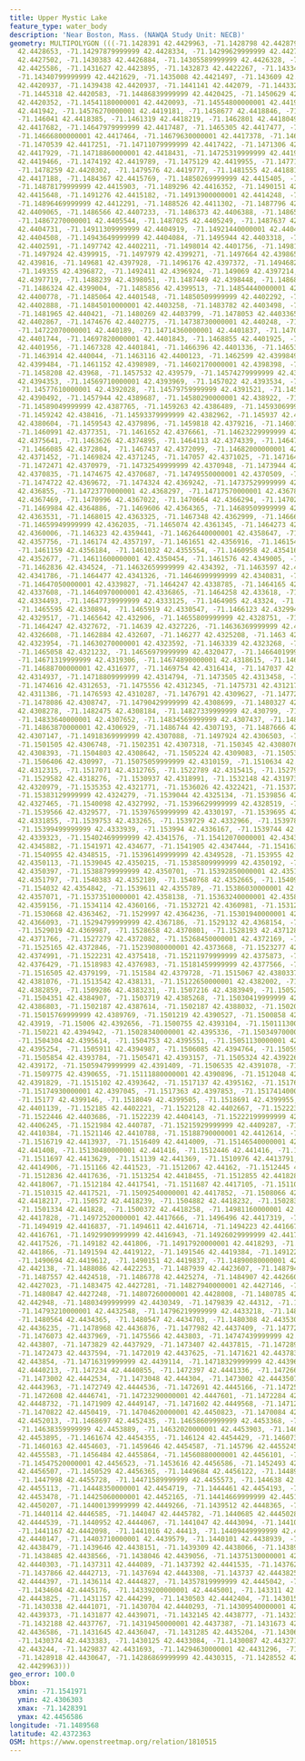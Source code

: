```yaml
---
title: Upper Mystic Lake
feature_type: water_body
description: 'Near Boston, Mass. (NAWQA Study Unit: NECB)'
geometry: MULTIPOLYGON (((-71.1428391 42.4429963, -71.1428798 42.4428798, -71.1429353
  42.4428653, -71.14297879999999 42.4428334, -71.14299629999999 42.4427991, -71.1430137
  42.4427502, -71.1430383 42.4426884, -71.14305589999999 42.4426328, -71.14308579999999
  42.4425586, -71.1431627 42.4423895, -71.1432873 42.4422267, -71.1433416 42.4421886,
  -71.14340799999999 42.4421629, -71.1435008 42.4421497, -71.143609 42.4421236, -71.1437603
  42.4420937, -71.1439438 42.4420937, -71.1441141 42.442079, -71.1443328 42.442078,
  -71.1445318 42.4420583, -71.14486839999999 42.4420425, -71.1450629 42.4420352, -71.1452481
  42.4420352, -71.14541180000001 42.4420093, -71.14554800000001 42.441972, -71.14567769999999
  42.441942, -71.14576270000001 42.4419181, -71.1458677 42.4418846, -71.1459419 42.4418629,
  -71.146041 42.4418385, -71.1461319 42.4418219, -71.1462801 42.4418049, -71.1464091
  42.4417682, -71.14647979999999 42.4417487, -71.1465305 42.4417477, -71.1465925 42.4417434,
  -71.14666800000001 42.4417464, -71.14679630000001 42.4417378, -71.1469616 42.4417198,
  -71.1470539 42.4417251, -71.14711079999999 42.4417422, -71.1471306 42.4417608, -71.14714619999999
  42.4417929, -71.14718860000001 42.4418431, -71.14725319999999 42.4419097, -71.1473392
  42.4419466, -71.1474192 42.4419789, -71.1475129 42.4419955, -71.1477163 42.4420096,
  -71.1478259 42.4420302, -71.1479576 42.4419777, -71.1481555 42.441881, -71.14829330000001
  42.4417188, -71.1484367 42.4415769, -71.14850269999999 42.4415405, -71.1486233 42.441533,
  -71.14878179999999 42.4415903, -71.1489296 42.4416352, -71.1490151 42.4416043, -71.1490939
  42.4415648, -71.1491276 42.4415182, -71.14913900000001 42.4414248, -71.1491066 42.4413274,
  -71.14896469999999 42.4412291, -71.1488526 42.4411302, -71.1487796 42.4410289, -71.1487128
  42.4409065, -71.1486566 42.4407233, -71.1486373 42.4406388, -71.1486534 42.4405967,
  -71.14867270000001 42.4405544, -71.1487025 42.4405249, -71.1487637 42.440489, -71.1488592
  42.4404731, -71.14911309999999 42.4404919, -71.14921440000001 42.4404825, -71.14932589999999
  42.4404508, -71.14943649999999 42.4404084, -71.1495944 42.4403318, -71.14972640000001
  42.4402591, -71.1497742 42.4402211, -71.1498014 42.4401756, -71.1498132 42.4400825,
  -71.1497924 42.4399915, -71.1497979 42.4399271, -71.1497664 42.4398653, -71.14973430000001
  42.439816, -71.149681 42.4397928, -71.1496176 42.4397372, -71.1494682 42.4396979,
  -71.149355 42.4396872, -71.1492411 42.4396924, -71.149069 42.4397214, -71.14890200000001
  42.4397719, -71.1488239 42.4398051, -71.1487449 42.4398448, -71.1486882 42.439867,
  -71.1486324 42.4399004, -71.1485856 42.4399513, -71.14854440000001 42.4400089, -71.1485076
  42.4400778, -71.1485064 42.4401548, -71.14850509999999 42.4402292, -71.14849239999999
  42.4402888, -71.14845010000001 42.4403258, -71.1483782 42.4403498, -71.1483336 42.4404214,
  -71.1481965 42.440421, -71.1480269 42.4403799, -71.1478053 42.4403365, -71.14752249999999
  42.4402867, -71.1474676 42.4402775, -71.14738730000001 42.440248, -71.14731 42.4402101,
  -71.14722070000001 42.440189, -71.14714360000001 42.4401837, -71.14705840000001
  42.4401744, -71.14697820000001 42.4401843, -71.1468855 42.4401925, -71.14680970000001
  42.4401956, -71.1467328 42.4401841, -71.1466396 42.4401336, -71.14653970000001 42.4401042,
  -71.1463914 42.440044, -71.1463116 42.4400123, -71.1462599 42.4399849, -71.14619639999999
  42.4399484, -71.1461152 42.4398989, -71.14602170000001 42.4398398, -71.1459438 42.4397856,
  -71.1458208 42.43968, -71.1457532 42.439579, -71.14574279999999 42.4394944, -71.1457029
  42.4394353, -71.14569710000001 42.4393969, -71.1457022 42.4393534, -71.1457595 42.4392593,
  -71.14577610000001 42.4392028, -71.14579759999999 42.4391521, -71.14580100000001
  42.4390492, -71.1457944 42.4389687, -71.14580290000001 42.438922, -71.1458224 42.4388562,
  -71.14589049999999 42.4387765, -71.1459263 42.4386489, -71.14593069999999 42.4385747,
  -71.1459242 42.438416, -71.14593379999999 42.4382962, -71.145937 42.4381909, -71.14593910000001
  42.4380604, -71.1459543 42.4379896, -71.1459818 42.4379216, -71.146017 42.4378519,
  -71.1460991 42.4377351, -71.1461652 42.4376661, -71.14623229999999 42.4376207, -71.14627950000001
  42.4375641, -71.1463626 42.4374895, -71.1464113 42.4374339, -71.1464728 42.4373728,
  -71.1466085 42.4372804, -71.1467437 42.4372099, -71.14682000000001 42.437168, -71.1469022
  42.4371452, -71.1469824 42.4371245, -71.147057 42.4371025, -71.14716439999999 42.4370999,
  -71.1472471 42.4370979, -71.14732549999999 42.4370948, -71.1473944 42.4370901, -71.1474236
  42.4370835, -71.1474675 42.4370687, -71.14749550000001 42.4370509, -71.1475056 42.4370143,
  -71.1474722 42.4369672, -71.1474324 42.4369242, -71.14737529999999 42.4368889, -71.14729060000001
  42.436855, -71.14723770000001 42.4368297, -71.14717570000001 42.4367867, -71.14712660000001
  42.4367469, -71.1470996 42.4367022, -71.1470664 42.4366294, -71.1470278 42.4365642,
  -71.1469984 42.4364886, -71.1469606 42.4364365, -71.14689509999999 42.4363848, -71.14687000000001
  42.4363531, -71.1468015 42.4363325, -71.1467348 42.4362999, -71.14666870000001 42.4362602,
  -71.14659949999999 42.4362035, -71.1465074 42.4361345, -71.1464273 42.4360564, -71.1463691
  42.4360006, -71.146323 42.4359441, -71.14626440000001 42.4358647, -71.14620909999999
  42.4357756, -71.146174 42.4357197, -71.1461651 42.4356916, -71.1461542 42.4356681,
  -71.1461159 42.4356184, -71.1461032 42.4355554, -71.1460958 42.4354169, -71.1460944
  42.4352677, -71.14611600000001 42.4350454, -71.1461576 42.4349005, -71.1461985 42.4347815,
  -71.1462836 42.434524, -71.14632659999999 42.434392, -71.1463597 42.434285, -71.146433
  42.4341786, -71.1464477 42.4341326, -71.14646999999999 42.4340831, -71.1464929 42.4340542,
  -71.14647050000001 42.4339827, -71.1464247 42.4338785, -71.1464165 42.4338317, -71.146407
  42.4337608, -71.14640970000001 42.4336865, -71.1464258 42.433618, -71.14644490000001
  42.4334493, -71.14647739999999 42.4333125, -71.1464905 42.43324, -71.1465158 42.4331579,
  -71.1465595 42.4330894, -71.1465919 42.4330547, -71.1466123 42.4329943, -71.14657750000001
  42.4329517, -71.1465642 42.432906, -71.14655809999999 42.4328751, -71.1465177 42.4328356,
  -71.1464247 42.4327672, -71.14639 42.4327226, -71.14636369999999 42.432677, -71.1463095
  42.4326608, -71.1462884 42.432607, -71.146277 42.4325208, -71.1463 42.432439, -71.1463151
  42.4323954, -71.14630270000001 42.4323592, -71.1463339 42.4323268, -71.1464189 42.4322344,
  -71.1465058 42.4321232, -71.14656979999999 42.4320477, -71.14664019999999 42.4320308,
  -71.14671319999999 42.4319306, -71.14674890000001 42.4318615, -71.1468038 42.4318015,
  -71.14688700000001 42.4316977, -71.1469754 42.4316414, -71.147037 42.4315878, -71.1471226
  42.4314937, -71.14718809999999 42.4314794, -71.1473505 42.4313458, -71.1474068 42.4313086,
  -71.1474616 42.4312653, -71.1475556 42.4312345, -71.1475731 42.4312172, -71.147631
  42.4311386, -71.1476593 42.4310287, -71.1476791 42.4309627, -71.1477276 42.4309089,
  -71.1478086 42.4308747, -71.14790429999999 42.4308699, -71.1480327 42.430838, -71.1481558
  42.4308278, -71.1482475 42.4308184, -71.14827339999999 42.430799, -71.1483212 42.4307825,
  -71.14833640000001 42.4307652, -71.14834569999999 42.4307437, -71.1483459 42.4307276,
  -71.14863870000001 42.4306929, -71.1486744 42.4307193, -71.1487666 42.4307214, -71.1488703
  42.4307147, -71.14918369999999 42.4307088, -71.1497924 42.4306503, -71.1499814 42.4306303,
  -71.1501505 42.4306748, -71.1502351 42.4307318, -71.150345 42.4308076, -71.1504126
  42.4308393, -71.1504803 42.4308642, -71.1505224 42.4309083, -71.15053899999999 42.4309528,
  -71.1506406 42.430997, -71.15075059999999 42.4310159, -71.1510634 42.4311682, -71.1513684
  42.4312315, -71.1517071 42.4312765, -71.1522789 42.4315415, -71.15279270000001 42.4317467,
  -71.1529582 42.4318276, -71.1530937 42.4318991, -71.1532148 42.4319736, -71.15347130000001
  42.4320979, -71.1535353 42.4321771, -71.1536026 42.4322421, -71.1537208 42.43233,
  -71.15383129999999 42.4324279, -71.1539044 42.4325134, -71.1539856 42.4326185, -71.1540253
  42.4327465, -71.1540098 42.4327992, -71.15396629999999 42.4328519, -71.1539367 42.4328923,
  -71.1539566 42.4329577, -71.15397659999999 42.4330197, -71.1539695 42.4330996, -71.15396610000001
  42.4331855, -71.1539753 42.433265, -71.1539729 42.4332966, -71.1539782 42.4333328,
  -71.15399499999999 42.4333939, -71.153994 42.4336167, -71.1539744 42.4337652, -71.153972
  42.4339323, -71.15402469999999 42.4341576, -71.15412070000001 42.4343785, -71.1541807
  42.4345882, -71.1541971 42.434677, -71.1541905 42.4347444, -71.1541632 42.4347741,
  -71.1540955 42.4348515, -71.15396149999999 42.4349528, -71.153955 42.4349881, -71.1539506
  42.4350113, -71.1539045 42.4350215, -71.15385809999999 42.4350192, -71.15385910000001
  42.4350397, -71.15388799999999 42.4350701, -71.15392850000001 42.4351272, -71.1539859
  42.4351797, -71.1540383 42.4352189, -71.1540768 42.4352665, -71.1540905 42.4353509,
  -71.154032 42.4354842, -71.1539611 42.4355789, -71.15386030000001 42.4356418, -71.15379660000001
  42.4357071, -71.15373510000001 42.4358138, -71.15363240000001 42.4358869, -71.15356370000001
  42.4359156, -71.1534114 42.4360166, -71.1532721 42.4360981, -71.15312249999999 42.436187,
  -71.1530668 42.4363462, -71.1529997 42.4364236, -71.15301940000001 42.4365044, -71.1529699
  42.4366093, -71.15294799999999 42.4367186, -71.1529132 42.4368154, -71.1529029 42.4369181,
  -71.1529019 42.4369987, -71.1528658 42.4370801, -71.1528193 42.4371285, -71.15277210000001
  42.4371766, -71.1527279 42.4372082, -71.15268450000001 42.4372169, -71.1526264 42.4372349,
  -71.1525165 42.4372846, -71.15239080000001 42.4373668, -71.1523277 42.4374453, -71.15228159999999
  42.4374991, -71.1522231 42.4375418, -71.15211979999999 42.4375873, -71.15200110000001
  42.4376429, -71.1518983 42.4376983, -71.15181459999999 42.4377566, -71.1517159 42.4378519,
  -71.1516505 42.4379199, -71.151584 42.4379728, -71.1515067 42.4380337, -71.15140649999999
  42.4381076, -71.1513542 42.438131, -71.15122650000001 42.4382002, -71.15098450000001
  42.4382859, -71.1509286 42.4383231, -71.1507216 42.4383949, -71.15052540000001 42.4384578,
  -71.1504351 42.4384907, -71.1503719 42.4385268, -71.15030419999999 42.4385956, -71.1502569
  42.4386803, -71.1502187 42.4387614, -71.1502187 42.4388032, -71.1502053 42.4388595,
  -71.15015769999999 42.4389769, -71.1501219 42.4390527, -71.1500858 42.4391211, -71.1500831
  42.43919, -71.15006 42.4392656, -71.1500755 42.4393104, -71.15011130000001 42.4394067,
  -71.150221 42.4394942, -71.15028340000001 42.4395336, -71.15034970000001 42.4395547,
  -71.1504304 42.4395614, -71.1504753 42.4395551, -71.15051130000001 42.4395418, -71.1505564
  42.4395254, -71.1505911 42.4394987, -71.1506085 42.4394764, -71.1505973 42.4394237,
  -71.1505854 42.4393784, -71.1505471 42.4393157, -71.1505324 42.4392263, -71.15054739999999
  42.439172, -71.15059479999999 42.4391409, -71.1506535 42.4391078, -71.1508046 42.4390768,
  -71.1509775 42.4390655, -71.15111880000001 42.4390896, -71.1512048 42.4391287, -71.1512833
  42.4391829, -71.1515102 42.4393642, -71.1517137 42.4395162, -71.151768 42.4396328,
  -71.15174930000001 42.4397045, -71.1517363 42.4397853, -71.15174140000001 42.439855,
  -71.15177 42.4399146, -71.1518049 42.4399505, -71.1518691 42.4399955, -71.1520549
  42.4401139, -71.152185 42.4402221, -71.1522128 42.4402667, -71.1522231 42.4403223,
  -71.1522446 42.4403686, -71.1522239 42.4404143, -71.15222199999999 42.4404782, -71.1522322
  42.4406245, -71.1521984 42.440787, -71.15215929999999 42.4409287, -71.15213110000001
  42.4410384, -71.1521146 42.4410788, -71.15188790000001 42.4412614, -71.1517265 42.4413724,
  -71.1516719 42.4413937, -71.1516409 42.4414009, -71.15146540000001 42.4414043, -71.1513721
  42.441408, -71.15130480000001 42.441416, -71.1512446 42.441416, -71.1512266 42.4413509,
  -71.1511697 42.4413629, -71.151139 42.441369, -71.1510976 42.4413791, -71.15115059999999
  42.4414906, -71.151166 42.441523, -71.1512067 42.44162, -71.1512445 42.4417086,
  -71.1512836 42.4417636, -71.1513254 42.4418455, -71.1512855 42.4418283, -71.1512621
  42.4418067, -71.1512184 42.4417541, -71.1511687 42.4417105, -71.15110369999999 42.441719,
  -71.1510315 42.4417521, -71.15092540000001 42.4417852, -71.1508066 42.4418074, -71.15070179999999
  42.4418217, -71.150572 42.4418239, -71.1504882 42.4418232, -71.1502833 42.4418193,
  -71.1501334 42.441828, -71.1500372 42.4418258, -71.14981160000001 42.441802, -71.14976559999999
  42.4417828, -71.14972520000001 42.4417666, -71.1496496 42.4417319, -71.1495687 42.4417133,
  -71.1494919 42.4416837, -71.1494611 42.4416714, -71.1494223 42.4416676, -71.1493619
  42.4416761, -71.14929909999999 42.4416943, -71.14926029999999 42.4417173, -71.1492239
  42.4417526, -71.149182 42.441806, -71.14917920000001 42.4418293, -71.14917149999999
  42.441866, -71.1491594 42.4419122, -71.1491546 42.4419384, -71.14912200000001 42.4419547,
  -71.1490694 42.4419612, -71.1490151 42.4419837, -71.14890080000001 42.4420483, -71.1488442
  42.442138, -71.1488086 42.4422253, -71.1487939 42.4423607, -71.148794 42.4424264,
  -71.1487557 42.4424518, -71.1486778 42.4425274, -71.1484907 42.4426607, -71.14842419999999
  42.4427023, -71.1483475 42.4427281, -71.14827940000001 42.4427146, -71.1481837 42.4426845,
  -71.1480847 42.4427248, -71.14807260000001 42.4428008, -71.1480785 42.442875, -71.1480567
  42.442948, -71.14803499999999 42.4430349, -71.1479839 42.44312, -71.1479475 42.4431796,
  -71.14793210000001 42.4432548, -71.14796219999999 42.4433218, -71.1480409 42.4434078,
  -71.1480564 42.4434365, -71.1480547 42.4434703, -71.1480308 42.4435303, -71.14796130000001
  42.4436235, -71.1478968 42.4436876, -71.1477982 42.4437409, -71.14772550000001 42.4437658,
  -71.1476073 42.4437969, -71.1475566 42.443803, -71.14747439999999 42.4438068, -71.14742579999999
  42.443807, -71.1473829 42.4437929, -71.1473407 42.4437815, -71.14728909999999 42.4437709,
  -71.1472473 42.4437594, -71.1472019 42.4437625, -71.1471621 42.4437836, -71.1471542
  42.443854, -71.14716319999999 42.4439114, -71.14718329999999 42.4439638, -71.1472095
  42.4440213, -71.147234 42.4440855, -71.1472397 42.4441336, -71.14726640000001 42.4441777,
  -71.1473002 42.4442534, -71.1473048 42.444304, -71.1473002 42.4443507, -71.14728890000001
  42.4443963, -71.1472749 42.4444536, -71.1472691 42.4445166, -71.1472582 42.4445953,
  -71.1472608 42.4446741, -71.14723290000001 42.4447601, -71.1472284 42.4448192, -71.1472175
  42.4448732, -71.1471909 42.4449147, -71.1471602 42.4449568, -71.1471258 42.4450113,
  -71.1470822 42.4450419, -71.14704620000001 42.4450823, -71.1470084 42.4451339, -71.14692890000001
  42.4452013, -71.1468697 42.4452435, -71.14658609999999 42.4453368, -71.1464388 42.4453818,
  -71.14638359999999 42.4453889, -71.14632020000001 42.4453903, -71.14627470000001
  42.4453895, -71.1461674 42.4454355, -71.146124 42.4454429, -71.1460733 42.4454465,
  -71.1460163 42.4454603, -71.1459646 42.4454587, -71.145796 42.4455245, -71.1457216
  42.4455583, -71.1456484 42.4455864, -71.14560880000001 42.4456101, -71.1455474 42.4456365,
  -71.14547520000001 42.4456523, -71.1453616 42.4456586, -71.1452493 42.4456586, -71.1451675
  42.4456507, -71.1450529 42.4456365, -71.1449684 42.4456122, -71.144897 42.4455926,
  -71.1447998 42.4455728, -71.14471589999999 42.4455573, -71.144638 42.4455396, -71.1445635
  42.4455113, -71.14448350000001 42.4454719, -71.1444461 42.4454193, -71.14437820000001
  42.4453478, -71.14425060000001 42.4452165, -71.14414669999999 42.4451102, -71.144057
  42.4450207, -71.14400139999999 42.4449266, -71.1439512 42.4448365, -71.1439811 42.4447447,
  -71.1440114 42.4446585, -71.144047 42.4445782, -71.1440685 42.4445028, -71.1440904
  42.4444539, -71.1440952 42.4444067, -71.1441047 42.4443094, -71.14410460000001 42.4442531,
  -71.1441167 42.4442098, -71.1441016 42.44413, -71.14409449999999 42.4440814, -71.1440757
  42.4440147, -71.14403710000001 42.4439579, -71.1440101 42.4438939, -71.14399450000001
  42.4438479, -71.1439646 42.4438151, -71.1439309 42.4438066, -71.14389180000001 42.443814,
  -71.1438485 42.4438566, -71.1438046 42.4439056, -71.14375130000001 42.4439696, -71.1437359
  42.4440303, -71.1437311 42.444089, -71.1437392 42.4441535, -71.1437626 42.4441975,
  -71.1437866 42.4442713, -71.1437694 42.4443308, -71.143737 42.4443825, -71.1436784
  42.4444397, -71.1436114 42.4444827, -71.14357819999999 42.4445042, -71.1435393 42.4445185,
  -71.1434604 42.4445176, -71.14339200000001 42.4445001, -71.143311 42.4444435, -71.1432143
  42.4443825, -71.1431157 42.444299, -71.1430503 42.4442404, -71.1430158 42.4441935,
  -71.1430338 42.4441071, -71.1430704 42.4440293, -71.14309540000001 42.4439872, -71.1431602
  42.4439373, -71.1431877 42.4439071, -71.1432145 42.4438777, -71.1432365 42.4438173,
  -71.1432188 42.4437767, -71.14319450000001 42.4437387, -71.1431673 42.4436861, -71.14317149999999
  42.4436586, -71.1431645 42.4436047, -71.1431285 42.4435204, -71.1430625 42.4434011,
  -71.1430374 42.4433383, -71.1430125 42.4433084, -71.1430087 42.4432718, -71.1430039
  42.443244, -71.1429837 42.4431693, -71.14294630000001 42.4431296, -71.1429127 42.4430886,
  -71.1428918 42.4430647, -71.14286869999999 42.4430315, -71.1428552 42.4430102, -71.1428391
  42.4429963)))
geo_error: 100.0
bbox:
  xmin: -71.1541971
  ymin: 42.4306303
  xmax: -71.1428391
  ymax: 42.4456586
longitude: -71.1489568
latitude: 42.4372363
OSM: https://www.openstreetmap.org/relation/1810515
---
```

